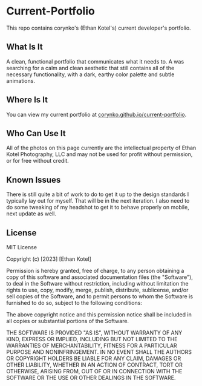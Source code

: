# Current-Portfolio

This repo contains corynko's (Ethan Kotel's) current developer's portfolio.

## What Is It

A clean, functional portfolio that communicates what it needs to. A was searching for a calm and clean aesthetic that still contains all of the necessary functionality, with a dark, earthy color palette and subtle animations.

## Where Is It

You can view my current portfolio at [corynko.github.io/current-portfolio](https://corynko.github.io/Current-Portfolio).

## Who Can Use It

All of the photos on this page currently are the intellectual property of Ethan Kotel Photography, LLC and may not be used for profit without permission, or for free without credit.

## Known Issues

There is still quite a bit of work to do to get it up to the design standards I typically lay out for myself. That will be in the next iteration. I also need to do some tweaking of my headshot to get it to behave properly on mobile, next update as well.

## License

MIT License

Copyright (c) [2023] [Ethan Kotel]

Permission is hereby granted, free of charge, to any person obtaining a copy
of this software and associated documentation files (the "Software"), to deal
in the Software without restriction, including without limitation the rights
to use, copy, modify, merge, publish, distribute, sublicense, and/or sell
copies of the Software, and to permit persons to whom the Software is
furnished to do so, subject to the following conditions:

The above copyright notice and this permission notice shall be included in all
copies or substantial portions of the Software.

THE SOFTWARE IS PROVIDED "AS IS", WITHOUT WARRANTY OF ANY KIND, EXPRESS OR
IMPLIED, INCLUDING BUT NOT LIMITED TO THE WARRANTIES OF MERCHANTABILITY,
FITNESS FOR A PARTICULAR PURPOSE AND NONINFRINGEMENT. IN NO EVENT SHALL THE
AUTHORS OR COPYRIGHT HOLDERS BE LIABLE FOR ANY CLAIM, DAMAGES OR OTHER
LIABILITY, WHETHER IN AN ACTION OF CONTRACT, TORT OR OTHERWISE, ARISING FROM,
OUT OF OR IN CONNECTION WITH THE SOFTWARE OR THE USE OR OTHER DEALINGS IN THE
SOFTWARE.

